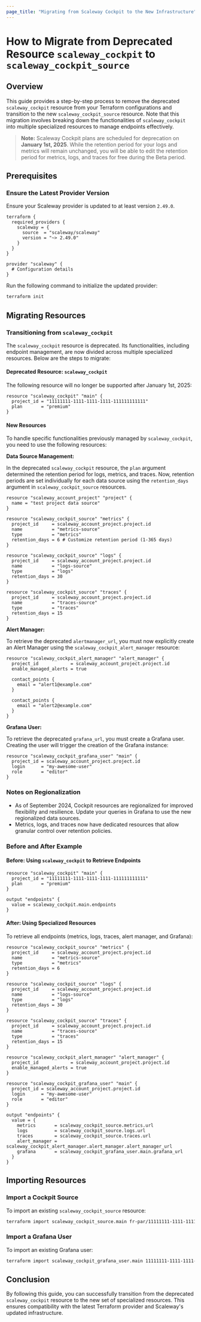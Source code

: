 ```yaml
---
page_title: "Migrating from Scaleway Cockpit to the New Infrastructure"
---
```


# How to Migrate from Deprecated Resource `scaleway_cockpit` to `scaleway_cockpit_source`

## Overview

This guide provides a step-by-step process to remove the deprecated `scaleway_cockpit` resource from your Terraform configurations and transition to the new `scaleway_cockpit_source` resource. Note that this migration involves breaking down the functionalities of `scaleway_cockpit` into multiple specialized resources to manage endpoints effectively.

> **Note:**
> Scaleway Cockpit plans are scheduled for deprecation on **January 1st, 2025**. While the retention period for your logs and metrics will remain unchanged, you will be able to edit the retention period for metrics, logs, and traces for free during the Beta period.

## Prerequisites

### Ensure the Latest Provider Version

Ensure your Scaleway provider is updated to at least version `2.49.0`.

```hcl
terraform {
  required_providers {
    scaleway = {
      source  = "scaleway/scaleway"
      version = "~> 2.49.0"
    }
  }
}

provider "scaleway" {
  # Configuration details
}
```

Run the following command to initialize the updated provider:

```bash
terraform init
```

## Migrating Resources

### Transitioning from `scaleway_cockpit`

The `scaleway_cockpit` resource is deprecated. Its functionalities, including endpoint management, are now divided across multiple specialized resources. Below are the steps to migrate:

#### Deprecated Resource: `scaleway_cockpit`

The following resource will no longer be supported after January 1st, 2025:

```hcl
resource "scaleway_cockpit" "main" {
  project_id = "11111111-1111-1111-1111-111111111111"
  plan       = "premium"
}
```

#### New Resources

To handle specific functionalities previously managed by `scaleway_cockpit`, you need to use the following resources:

**Data Source Management:**

In the deprecated `scaleway_cockpit` resource, the `plan` argument determined the retention period for logs, metrics, and traces. Now, retention periods are set individually for each data source using the `retention_days` argument in `scaleway_cockpit_source` resources.

```hcl
resource "scaleway_account_project" "project" {
  name = "test project data source"
}

resource "scaleway_cockpit_source" "metrics" {
  project_id     = scaleway_account_project.project.id
  name           = "metrics-source"
  type           = "metrics"
  retention_days = 6 # Customize retention period (1-365 days)
}

resource "scaleway_cockpit_source" "logs" {
  project_id     = scaleway_account_project.project.id
  name           = "logs-source"
  type           = "logs"
  retention_days = 30
}

resource "scaleway_cockpit_source" "traces" {
  project_id     = scaleway_account_project.project.id
  name           = "traces-source"
  type           = "traces"
  retention_days = 15
}
```

**Alert Manager:**

To retrieve the deprecated `alertmanager_url`, you must now explicitly create an Alert Manager using the `scaleway_cockpit_alert_manager` resource:

```hcl
resource "scaleway_cockpit_alert_manager" "alert_manager" {
  project_id            = scaleway_account_project.project.id
  enable_managed_alerts = true

  contact_points {
    email = "alert1@example.com"
  }

  contact_points {
    email = "alert2@example.com"
  }
}
```

**Grafana User:**

To retrieve the deprecated `grafana_url`, you must create a Grafana user. Creating the user will trigger the creation of the Grafana instance:

```hcl
resource "scaleway_cockpit_grafana_user" "main" {
  project_id = scaleway_account_project.project.id
  login      = "my-awesome-user"
  role       = "editor"
}
```

### Notes on Regionalization

- As of September 2024, Cockpit resources are regionalized for improved flexibility and resilience. Update your queries in Grafana to use the new regionalized data sources.
- Metrics, logs, and traces now have dedicated resources that allow granular control over retention policies.

### Before and After Example

#### Before: Using `scaleway_cockpit` to Retrieve Endpoints

```hcl
resource "scaleway_cockpit" "main" {
  project_id = "11111111-1111-1111-1111-111111111111"
  plan       = "premium"
}

output "endpoints" {
  value = scaleway_cockpit.main.endpoints
}
```

#### After: Using Specialized Resources

To retrieve all endpoints (metrics, logs, traces, alert manager, and Grafana):

```hcl
resource "scaleway_cockpit_source" "metrics" {
  project_id     = scaleway_account_project.project.id
  name           = "metrics-source"
  type           = "metrics"
  retention_days = 6
}

resource "scaleway_cockpit_source" "logs" {
  project_id     = scaleway_account_project.project.id
  name           = "logs-source"
  type           = "logs"
  retention_days = 30
}

resource "scaleway_cockpit_source" "traces" {
  project_id     = scaleway_account_project.project.id
  name           = "traces-source"
  type           = "traces"
  retention_days = 15
}

resource "scaleway_cockpit_alert_manager" "alert_manager" {
  project_id            = scaleway_account_project.project.id
  enable_managed_alerts = true
}

resource "scaleway_cockpit_grafana_user" "main" {
  project_id = scaleway_account_project.project.id
  login      = "my-awesome-user"
  role       = "editor"
}

output "endpoints" {
  value = {
    metrics       = scaleway_cockpit_source.metrics.url
    logs          = scaleway_cockpit_source.logs.url
    traces        = scaleway_cockpit_source.traces.url
    alert_manager = scaleway_cockpit_alert_manager.alert_manager.alert_manager_url
    grafana       = scaleway_cockpit_grafana_user.main.grafana_url
  }
}
```

## Importing Resources

### Import a Cockpit Source

To import an existing `scaleway_cockpit_source` resource:

```bash
terraform import scaleway_cockpit_source.main fr-par/11111111-1111-1111-1111-111111111111
```

### Import a Grafana User

To import an existing Grafana user:

```bash
terraform import scaleway_cockpit_grafana_user.main 11111111-1111-1111-1111-111111111111
```

## Conclusion

By following this guide, you can successfully transition from the deprecated `scaleway_cockpit` resource to the new set of specialized resources. This ensures compatibility with the latest Terraform provider and Scaleway's updated infrastructure.

